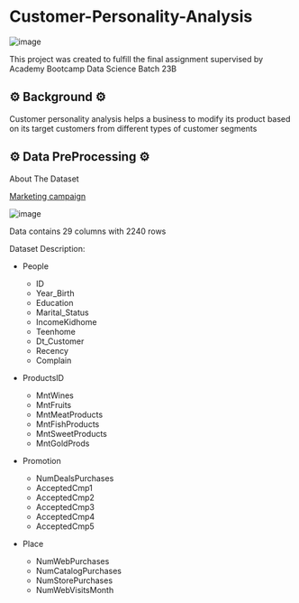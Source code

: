 # Customer-Personality-Analysis
![image](https://github.com/chasanah35/Customer-Personality-Analysis/assets/153416978/cd2a68f5-279d-4259-809a-0db03bb3b1ad)

This project was created to fulfill the final assignment supervised by Academy Bootcamp Data Science Batch 23B

## **⚙ Background ⚙**
Customer personality analysis helps a business to modify its product based on its target customers from different types of customer segments

## **⚙ Data PreProcessing ⚙**

About The Dataset

[Marketing campaign](https://www.kaggle.com/datasets/rodsaldanha/arketing-campaign "Marketing campaign dataset from Kaggle")


![image](https://github.com/chasanah35/Customer-Personality-Analysis/assets/153416978/f9dfcf24-0883-40da-a745-b77913b07f9d)

Data contains 29 columns with 2240 rows

Dataset Description:
 * People
   - ID
   - Year_Birth
   - Education
   - Marital_Status
   - IncomeKidhome
   - Teenhome
   - Dt_Customer
   - Recency
   - Complain
  
* ProductsID
  - MntWines
  - MntFruits
  - MntMeatProducts
  - MntFishProducts
  - MntSweetProducts
  - MntGoldProds
    
* Promotion
  - NumDealsPurchases
  - AcceptedCmp1
  - AcceptedCmp2
  - AcceptedCmp3
  - AcceptedCmp4
  - AcceptedCmp5

* Place
  - NumWebPurchases
  - NumCatalogPurchases
  - NumStorePurchases
  - NumWebVisitsMonth















